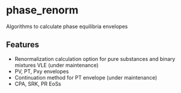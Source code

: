 # phase_renorm
Algorithms to calculate phase equilibria envelopes

## Features ##
* Renormalization calculation option for pure substances and binary mixtures VLE (under maintenance)
* PV, PT, Pxy envelopes
* Continuation method for PT envelope (under maintenance)
* CPA, SRK, PR EoSs
